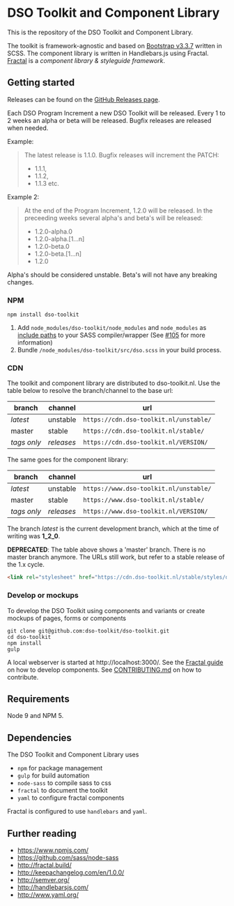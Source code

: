 # DSO Toolkit and Component Library
This is the repository of the DSO Toolkit and Component Library.

The toolkit is framework-agnostic and based on [Bootstrap v3.3.7](https://getbootstrap.com/docs/3.3) written in SCSS. The component library is written in Handlebars.js using Fractal. [Fractal](https://fractal.build) is a _component library & styleguide framework_.

## Getting started
Releases can be found on the [GitHub Releases page](https://github.com/dso-toolkit/dso-toolkit/releases).

Each DSO Program Increment a new DSO Toolkit will be released. Every 1 to 2 weeks an alpha or beta will be released. Bugfix releases are released when needed.

Example:
>The latest release is 1.1.0. Bugfix releases will increment the PATCH:
> * 1.1.1,
> * 1.1.2,
> * 1.1.3 etc.

Example 2:
>At the end of the Program Increment, 1.2.0 will be released. In the preceeding weeks several alpha's and beta's will be released:
> * 1.2.0-alpha.0
> * 1.2.0-alpha.[1...n]
> * 1.2.0-beta.0
> * 1.2.0-beta.[1...n]
> * 1.2.0

Alpha's should be considered unstable. Beta's will not have any breaking changes.

### NPM
```
npm install dso-toolkit
```

1. Add `node_modules/dso-toolkit/node_modules` and `node_modules` as [include paths](https://github.com/sass/node-sass#includepaths) to your SASS compiler/wrapper (See [#105](https://github.com/dso-toolkit/dso-toolkit/issues/105) for more information)
2. Bundle `/node_modules/dso-toolkit/src/dso.scss` in your build process.

### CDN
The toolkit and component library are distributed to dso-toolkit.nl. Use the table below to resolve the branch/channel to the base url:

| branch      | channel    | url                                    |
|-------------|------------|----------------------------------------|
| *latest*    | unstable   | `https://cdn.dso-toolkit.nl/unstable/` |
| master      | stable     | `https://cdn.dso-toolkit.nl/stable/`   |
| *tags only* | *releases* | `https://cdn.dso-toolkit.nl/VERSION/`  |

The same goes for the component library:

| branch      | channel    | url                                    |
|-------------|------------|----------------------------------------|
| *latest*    | unstable   | `https://www.dso-toolkit.nl/unstable/` |
| master      | stable     | `https://www.dso-toolkit.nl/stable/`   |
| *tags only* | *releases* | `https://www.dso-toolkit.nl/VERSION/`  |

The branch *latest* is the current development branch, which at the time of writing was **1_2_0**.

**DEPRECATED**: The table above shows a 'master' branch. There is no master branch anymore. The URLs still work, but refer to a stable release of the 1.x cycle.

```html
<link rel="stylesheet" href="https://cdn.dso-toolkit.nl/stable/styles/dso.css" />
```

### Develop or mockups
To develop the DSO Toolkit using components and variants or create mockups of pages, forms or components
```
git clone git@github.com:dso-toolkit/dso-toolkit.git
cd dso-toolkit
npm install
gulp
```

A local webserver is started at http://localhost:3000/. See the [Fractal guide](https://fractal.build/) on how to develop components. See [CONTRIBUTING.md](CONTRIBUTING.md) on how to contribute.

## Requirements
Node 9 and NPM 5.

## Dependencies
The DSO Toolkit and Component Library uses
* `npm` for package management
* `gulp` for build automation
* `node-sass` to compile sass to css
* `fractal` to document the toolkit
* `yaml` to configure fractal components

Fractal is configured to use `handlebars` and `yaml`.

## Further reading
* https://www.npmjs.com/
* https://github.com/sass/node-sass
* http://fractal.build/
* http://keepachangelog.com/en/1.0.0/
* http://semver.org/
* http://handlebarsjs.com/
* http://www.yaml.org/
